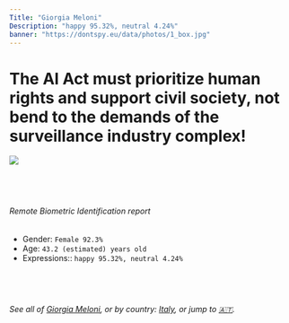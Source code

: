 ```yaml
---
Title: "Giorgia Meloni"
Description: "happy 95.32%, neutral 4.24%"
banner: "https://dontspy.eu/data/photos/1_box.jpg"
---
```


# The AI Act must prioritize human rights and support civil society, not bend to the demands of the surveillance industry complex!

<link rel="stylesheet" type="text/css" href="/css/blog.css" />

<div class="is-fake" hidden>

_This image is **clearly fake**_, yet we [continue to collect them because the AI Act negotiations](/blog/why-deepfake/) are heading in a direction that will only make people's lives more complicated. For a more in-depth explanation, read: [Double threat: why losing the battle against Face Biometrics would fuel the proliferation of deepfakes](/blog/the-dual-threat-how-losing-the-biometric-battle-fuels-deepfake-proliferation/).


</div>

<!-- <img src="https://dontspy.eu/data/photos/54_box.jpg" /> -->
<img src="https://dontspy.eu/data/photos/1_box.jpg" />

## <br>

###### Remote Biometric Identification report

* <span class="label">Gender:</span> `Female 92.3%`
* <span class="label">Age:</span> `43.2 (estimated) years old`
* <span class="label">Expressions::</span> `happy 95.32%, neutral 4.24%`

## <br>

###### See all of [Giorgia Meloni](/policymaker#Giorgia%20Meloni), or by country: [Italy](/country#Italy), or jump to [🇦🇹](/x/99).

## <br>
